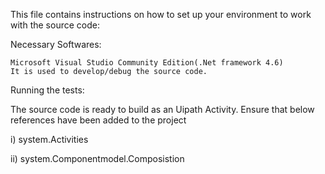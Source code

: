 This file contains instructions on how to set up your environment to work with the source code:

Necessary Softwares:

    Microsoft Visual Studio Community Edition(.Net framework 4.6) 
    It is used to develop/debug the source code.

Running the tests:

The source code is ready to build as an Uipath Activity. Ensure that below references have been added to the project

i) system.Activities

ii) system.Componentmodel.Composistion
